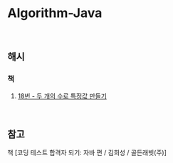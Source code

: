# Algorithm-Java

<br/>

## 해시
### 책
1. [18번 - 두 개의 수로 특정값 만들기](https://github.com/HyoeunYoo/Algorithm-Java/blob/main/src/hash/Book_18.java)

<br/>

## 참고
책 [코딩 테스트 합격자 되기: 자바 편 / 김희성 / 골든래빗(주)]
